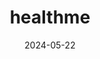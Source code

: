 ---  
layout: startup_page  
title: "healthme"  
id: "healthome.com"  
permalink: "/healthmehealthome.com05222024/"  
website: "http://www.healthome.com/"  
funding_round: "Seed"  
funding_amount: ""  
investors: "American Family Ventures (AFV), AllegisNL Capital"  
about: "healthme, Inc. is a genomics-based, precision health navigation company offering personalized solutions to improve health outcomes, initially focusing on cancer management and pharmacogenomics. They provide services like pharmacogenomic testing, medication safety management, and cancer risk screening, along with post-diagnostic genomic profiling and oncology nurse navigation."  
markets: "Healthtech, Genomics, Insurtech, Life Insurance, Precision Medicine"  
hq: "Huntsville, Alabama, United States"  
founded_year: "2016"  
linkedin: "https://www.linkedin.com/company/healthomeinc"  
twitter: "https://twitter.com/HealthMeDoctors"  
instagram: ""  
facebook: "https://www.facebook.com/healthmedocs"  
crunchbase: "https://www.crunchbase.com/organization/healthme-63da"  
pitchbook: "https://pitchbook.com/profiles/company/266473-00"  

date_display: "22-May-2024"  
date: "2024-05-22"

# SEO Optimization  
meta_title: "healthme - Seed"  
meta_description: "healthme, healthme, Inc. is a genomics-based, precision health navigation company offering personalized solutions to improve health outcomes, initially focusing..."  
meta_keywords: "healthme, Healthtech, Genomics, Insurtech, Life Insurance, Precision Medicine, Seed funding"  
canonical_url: "https://startup.projectstartups.com/healthmehealthome.com05222024/"  
---